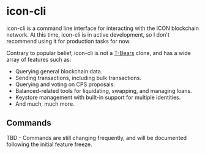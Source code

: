 # icon-cli

icon-cli is a command line interface for interacting with the ICON blockchain network. At this time, icon-cli is in active development, so I don't recommend using it for production tasks for now.

Contrary to popular belief, icon-cli is not a [T-Bears](https://github.com/icon-project/t-bears) clone, and has a wide array of features such as:

- Querying general blockchain data.
- Sending transactions, including bulk transactions.
- Querying and voting on CPS proposals.
- Balanced-related tools for liquidating, swapping, and managing loans.
- Keystore management with built-in support for multiple identities.
- And much, much more.

## Commands

TBD - Commands are still changing frequently, and will be documented following the initial feature freeze.
